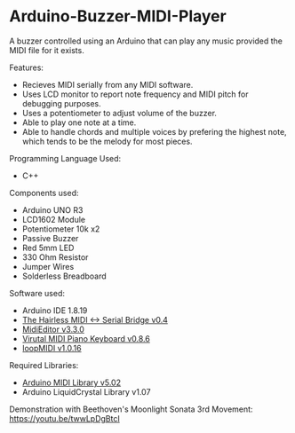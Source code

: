 # Arduino-Buzzer-MIDI-Player
A buzzer controlled using an Arduino that can play any music provided the MIDI file for it exists.

Features:
  - Recieves MIDI serially from any MIDI software.
  - Uses LCD monitor to report note frequency and MIDI pitch for debugging purposes.
  - Uses a potentiometer to adjust volume of the buzzer.
  - Able to play one note at a time.
  - Able to handle chords and multiple voices by prefering the highest note, which tends to be the melody for most pieces.

Programming Language Used:
  - C++

Components used:
  - Arduino UNO R3
  - LCD1602 Module
  - Potentiometer 10k x2
  - Passive Buzzer
  - Red 5mm LED
  - 330 Ohm Resistor
  - Jumper Wires
  - Solderless Breadboard

Software used:
  - Arduino IDE 1.8.19
  - [The Hairless MIDI <-> Serial Bridge v0.4](https://projectgus.github.io/hairless-midiserial/)
  - [MidiEditor v3.3.0](https://www.midieditor.org/)
  - [Virutal MIDI Piano Keyboard v0.8.6](https://vmpk.sourceforge.io/)
  - [loopMIDI v1.0.16](https://www.tobias-erichsen.de/software/loopmidi.html)

Required Libraries:
  - [Arduino MIDI Library v5.02](https://github.com/FortySevenEffects/arduino_midi_library)
  - Arduino LiquidCrystal Library v1.07


Demonstration with Beethoven's Moonlight Sonata 3rd Movement: https://youtu.be/twwLpDgBtcI
